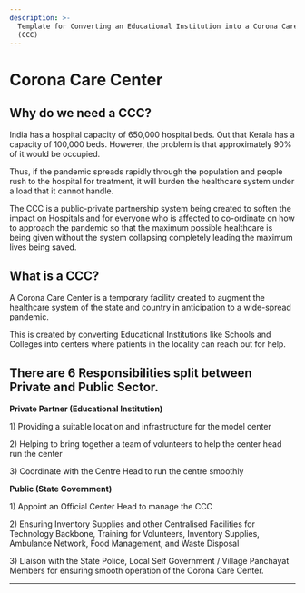 ```yaml
---
description: >-
  Template for Converting an Educational Institution into a Corona Care Center
  (CCC)
---
```


# Corona Care Center

## Why do we need a CCC?

India has a hospital capacity of 650,000 hospital beds. Out that Kerala has a capacity of 100,000 beds. However, the problem is that approximately 90% of it would be occupied.   
  
Thus, if the pandemic spreads rapidly through the population and people rush to the hospital for treatment, it will burden the healthcare system under a load that it cannot handle.  
  
The CCC is a public-private partnership system being created to soften the impact on Hospitals and for everyone who is affected to co-ordinate on how to approach the pandemic so that the maximum possible healthcare is being given without the system collapsing completely leading the maximum lives being saved.

## What is a CCC? 

A Corona Care Center is a temporary facility created to augment the healthcare system of the state and country in anticipation to a wide-spread pandemic.   
  
This is created by converting Educational Institutions like Schools and Colleges into centers where patients in the locality can reach out for help.  
  


## There are 6 Responsibilities split between Private and Public Sector.

  
**Private Partner \(Educational Institution\)**  
  
1\) Providing a suitable location and infrastructure for the model center 

2\) Helping to bring together a team of volunteers to help the center head run the center 

3\) Coordinate with the Centre Head to run the centre smoothly   


**Public \(State Government\)**

1\) Appoint an Official Center Head to manage the CCC   
  
2\) Ensuring Inventory Supplies and other Centralised Facilities for Technology Backbone, Training for Volunteers, Inventory Supplies, Ambulance Network, Food Management, and Waste Disposal

3\) Liaison with the State Police, Local Self Government / Village Panchayat Members for ensuring smooth operation of the Corona Care Center.

  
****

## 

